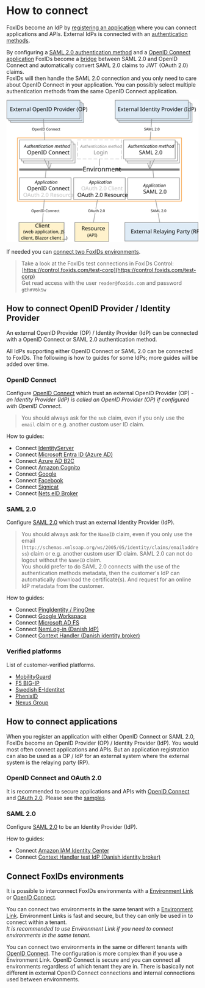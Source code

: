 ﻿# How to connect

FoxIDs become an IdP by [registering an application](connections.md#application-registration) where you can connect applications and APIs. External IdPs is connected with an [authentication methods](connections.md#authentication-method).

By configuring a [SAML 2.0 authentication method](auth-method-saml-2.0.md) and a [OpenID Connect application](app-reg-oidc.md) FoxIDs become a [bridge](bridge.md) between SAML 2.0 and OpenID Connect and automatically convert SAML 2.0 claims to JWT (OAuth 2.0) claims.  
FoxIDs will then handle the SAML 2.0 connection and you only need to care about OpenID Connect in your application. You can possibly select multiple authentication methods from the same OpenID Connect application.

![How to connect with applications and authentication methods](images/how-to-connect.svg)

If needed you can [connect two FoxIDs environments](#connect-foxids-environments).

> Take a look at the FoxIDs test connections in FoxIDs Control: [https://control.foxids.com/test-corp](https://control.foxids.com/test-corp)  
> Get read access with the user `reader@foxids.com` and password `gEh#V6kSw`

## How to connect OpenID Provider / Identity Provider

An external OpenID Provider (OP) / Identity Provider (IdP) can be connected with a OpenID Connect or SAML 2.0 authentication method.

All IdPs supporting either OpenID Connect or SAML 2.0 can be connected to FoxIDs. The following is how to guides for some IdPs; more guides will be added over time.

### OpenID Connect

Configure [OpenID Connect](auth-method-oidc.md) which trust an external OpenID Provider (OP) - *an Identity Provider (IdP) is called an OpenID Provider (OP) if configured with OpenID Connect*.

> You should always ask for the `sub` claim, even if you only use the `email` claim or e.g. another custom user ID claim.

How to guides:

- Connect [IdentityServer](auth-method-howto-oidc-identityserver.md)
- Connect [Microsoft Entra ID (Azure AD)](auth-method-howto-oidc-azure-ad.md) 
- Connect [Azure AD B2C](auth-method-howto-oidc-azure-ad-b2c.md) 
- Connect [Amazon Cognito](auth-method-howto-oidc-amazon-cognito.md)
- Connect [Google](auth-method-howto-oidc-google.md)
- Connect [Facebook](auth-method-howto-oidc-facebook.md)
- Connect [Signicat](auth-method-howto-oidc-signicat.md)
- Connect [Nets eID Broker](auth-method-howto-oidc-nets-eid-broker.md)



### SAML 2.0

Configure [SAML 2.0](auth-method-saml-2.0.md) which trust an external Identity Provider (IdP).

> You should always ask for the `NameID` claim, even if you only use the email (`http://schemas.xmlsoap.org/ws/2005/05/identity/claims/emailaddress`) claim or e.g. another custom user ID claim. SAML 2.0 can not do logout without the `NameID` claim.  
> You should prefer to do SAML 2.0 connects with the use of the authentication methods metadata, then the customer's IdP can automatically download the certificate(s). And request for an online IdP metadata from the customer.

How to guides:

- Connect [PingIdentity / PingOne](auth-method-howto-saml-2.0-pingone.md)
- Connect [Google Workspace](auth-method-howto-saml-2.0-google-workspace.md)
- Connect [Microsoft AD FS](auth-method-howto-saml-2.0-adfs.md)
- Connect [NemLog-in (Danish IdP)](auth-method-howto-saml-2.0-nemlogin.md)
- Connect [Context Handler (Danish identity broker)](howto-saml-2.0-context-handler.md)


### Verified platforms

List of customer-verified platforms.

- [MobilityGuard](https://www.mobilityguard.com/)
- [F5 BIG-IP](https://www.f5.com/products/big-ip)
- [Swedish E-Identitet](https://e-identitet.se/)
- [PhenixID](https://www.phenixid.se/)
- [Nexus Group](https://www.nexusgroup.com/)

## How to connect applications
When you register an application with either OpenID Connect or SAML 2.0, FoxIDs become an OpenID Provider (OP) / Identity Provider (IdP). 
You would most often connect applications and APIs. But an application registration can also be used as a OP / IdP for an external system where the external system is the relaying party (RP). 

### OpenID Connect and OAuth 2.0
It is recommended to secure applications and APIs with [OpenID Connect](app-reg-oidc.md) and [OAuth 2.0](app-reg-oauth-2.0.md). Please see the [samples](samples.md).

### SAML 2.0
Configure [SAML 2.0](app-reg-saml-2.0.md) to be an Identity Provider (IdP).

How to guides:

- Connect [Amazon IAM Identity Center](auth-method-howto-saml-amazon-iam-identity-center.md)
- Connect [Context Handler test IdP (Danish identity broker)](howto-saml-2.0-context-handler#configuring-test-identity-provider-for-context-handler)

## Connect FoxIDs environments

It is possible to interconnect FoxIDs environments with a [Environment Link](howto-environmentlink-foxids.md) or [OpenID Connect](howto-oidc-foxids.md).

You can connect two environments in the same tenant with a [Environment Link](howto-environmentlink-foxids.md).
Environment Links is fast and secure, but they can only be used in to connect within a tenant.  
*It is recommended to use Environment Link if you need to connect environments in the same tenant.*

You can connect two environments in the same or different tenants with [OpenID Connect](howto-oidc-foxids.md). The configuration is more complex than if you use a Environment Link. 
OpenID Connect is secure and you can connect all environments regardless of which tenant they are in. There is basically not different in external OpenID Connect connections and internal connections used between environments.
